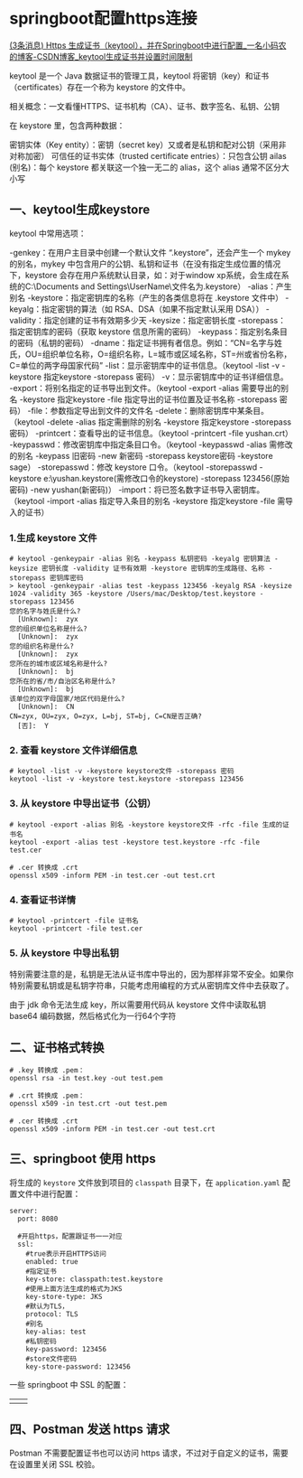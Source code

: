 # springboot配置https连接

[(3条消息) Https 生成证书（keytool），并在Springboot中进行配置_一名小码农的博客-CSDN博客_keytool生成证书并设置时间限制](https://blog.csdn.net/zyx1260168395/article/details/112802464)



keytool 是一个 Java 数据证书的管理工具，keytool 将密钥（key）和证书（certificates）存在一个称为 keystore 的文件中。

相关概念：一文看懂HTTPS、证书机构（CA）、证书、数字签名、私钥、公钥

在 keystore 里，包含两种数据：

密钥实体（Key entity）：密钥（secret key）又或者是私钥和配对公钥（采用非对称加密）
可信任的证书实体（trusted certificate entries）：只包含公钥
ailas (别名)：每个 keystore 都关联这一个独一无二的 alias，这个 alias 通常不区分大小写

## 一、keytool生成keystore

keytool 中常用选项：

-genkey：在用户主目录中创建一个默认文件 “.keystore”，还会产生一个 mykey 的别名，mykey 中包含用户的公钥、私钥和证书（在没有指定生成位置的情况下，keystore 会存在用户系统默认目录，如：对于window xp系统，会生成在系统的C:\Documents and Settings\UserName\文件名为.keystore）
-alias：产生别名
-keystore：指定密钥库的名称（产生的各类信息将在 .keystore 文件中）
-keyalg：指定密钥的算法（如 RSA、DSA（如果不指定默认采用 DSA））
-validity：指定创建的证书有效期多少天
-keysize：指定密钥长度
-storepass：指定密钥库的密码（获取 keystore 信息所需的密码）
-keypass：指定别名条目的密码（私钥的密码）
-dname：指定证书拥有者信息。例如：“CN=名字与姓氏，OU=组织单位名称，O=组织名称，L=城市或区域名称，ST=州或省份名称，C=单位的两字母国家代码”
-list：显示密钥库中的证书信息。（keytool -list -v -keystore 指定keystore -storepass 密码）
-v：显示密钥库中的证书详细信息。
-export：将别名指定的证书导出到文件。（keytool -export -alias 需要导出的别名 -keystore 指定keystore -file 指定导出的证书位置及证书名称 -storepass 密码）
-file：参数指定导出到文件的文件名
-delete：删除密钥库中某条目。（keytool -delete -alias 指定需删除的别名 -keystore 指定keystore -storepass 密码）
-printcert：查看导出的证书信息。（keytool -printcert -file yushan.crt）
-keypasswd：修改密钥库中指定条目口令。（keytool -keypasswd -alias 需修改的别名 -keypass 旧密码 -new 新密码 -storepass keystore密码 -keystore sage）
-storepasswd：修改 keystore 口令。（keytool -storepasswd -keystore e:\yushan.keystore(需修改口令的keystore) -storepass 123456(原始密码) -new yushan(新密码)）
-import：将已签名数字证书导入密钥库。（keytool -import -alias 指定导入条目的别名 -keystore 指定keystore -file 需导入的证书）

### 1.生成 keystore 文件

```
# keytool -genkeypair -alias 别名 -keypass 私钥密码 -keyalg 密钥算法 -keysize 密钥长度 -validity 证书有效期 -keystore 密钥库的生成路径、名称 -storepass 密钥库密码
> keytool -genkeypair -alias test -keypass 123456 -keyalg RSA -keysize 1024 -validity 365 -keystore /Users/mac/Desktop/test.keystore -storepass 123456
您的名字与姓氏是什么?
  [Unknown]:  zyx
您的组织单位名称是什么?
  [Unknown]:  zyx
您的组织名称是什么?
  [Unknown]:  zyx
您所在的城市或区域名称是什么?
  [Unknown]:  bj
您所在的省/市/自治区名称是什么?
  [Unknown]:  bj
该单位的双字母国家/地区代码是什么?
  [Unknown]:  CN
CN=zyx, OU=zyx, O=zyx, L=bj, ST=bj, C=CN是否正确?
  [否]:  Y
```

### 2. 查看 keystore 文件详细信息

```
# keytool -list -v -keystore keystore文件 -storepass 密码
keytool -list -v -keystore test.keystore -storepass 123456
```

### 3. 从 keystore 中导出证书（公钥）

```
# keytool -export -alias 别名 -keystore keystore文件 -rfc -file 生成的证书名
keytool -export -alias test -keystore test.keystore -rfc -file test.cer

# .cer 转换成 .crt
openssl x509 -inform PEM -in test.cer -out test.crt
```

### 4. 查看证书详情

```
# keytool -printcert -file 证书名
keytool -printcert -file test.cer
```

### 5. 从 keystore 中导出私钥

特别需要注意的是，私钥是无法从证书库中导出的，因为那样非常不安全。如果你特别需要私钥或是私钥字符串，只能考虑用编程的方式从密钥库文件中去获取了。

由于 jdk 命令无法生成 key，所以需要用代码从 keystore 文件中读取私钥 base64 编码数据，然后格式化为一行64个字符

## 二、证书格式转换

```
# .key 转换成 .pem：
openssl rsa -in test.key -out test.pem

# .crt 转换成 .pem：
openssl x509 -in test.crt -out test.pem

# .cer 转换成 .crt
openssl x509 -inform PEM -in test.cer -out test.crt
```

## 三、springboot 使用 https

将生成的 `keystore` 文件放到项目的 `classpath` 目录下，在 `application.yaml` 配置文件中进行配置：

```
server:
  port: 8080

  #开启https，配置跟证书一一对应
  ssl:
  	#true表示开启HTTPS访问
    enabled: true
    #指定证书
    key-store: classpath:test.keystore
    #使用上面方法生成的格式为JKS
    key-store-type: JKS
    #默认为TLS，
    protocol: TLS
    #别名
    key-alias: test
    #私钥密码
    key-password: 123456
    #store文件密码
    key-store-password: 123456
```

一些 springboot 中 SSL 的配置：

|      |      |
| ---- | ---- |
|      |      |



## 四、Postman 发送 https 请求

Postman 不需要配置证书也可以访问 https 请求，不过对于自定义的证书，需要在设置里关闭 SSL 校验。